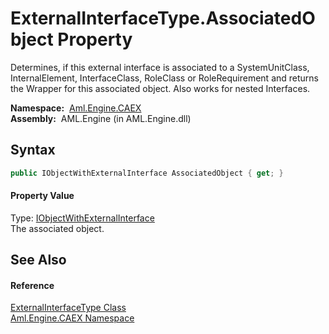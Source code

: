 ExternalInterfaceType.AssociatedObject Property
===============================================
Determines, if this external interface is associated to a SystemUnitClass, InternalElement, InterfaceClass, RoleClass or RoleRequirement and returns the Wrapper for this associated object. Also works for nested Interfaces.

  **Namespace:**  [Aml.Engine.CAEX][1]  
  **Assembly:**  AML.Engine (in AML.Engine.dll)

Syntax
------

```csharp
public IObjectWithExternalInterface AssociatedObject { get; }
```

#### Property Value
Type: [IObjectWithExternalInterface][2]  
 The associated object. 

See Also
--------

#### Reference
[ExternalInterfaceType Class][3]  
[Aml.Engine.CAEX Namespace][1]  

[1]: ../README.md
[2]: ../IObjectWithExternalInterface/README.md
[3]: README.md
[4]: https://www.automationml.org
[5]: ../../icons/logoShade.png